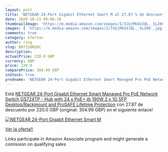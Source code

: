 ```yaml
---
layout: post
title: 'NETGEAR 24-Port Gigabit Ethernet Smart M al 27.87 % de descuento'
date: 2020-10-21 09:06:18
thumbnailImage: 'https://m.media-amazon.com/images/I/31bjMkGVJQL._SL200_.jpg'
images: [ 'https://m.media-amazon.com/images/I/31bjMkGVJQL._SL200_.jpg' ]
comments: true
category: ofertas
author: ring
slug: B071S8N26C
description:
actualPrice: 220.0 GBP
currency: GBP
price: 220.0
comparePrice: 304.99 GBP
inStock: true
prodname: 'NETGEAR 24-Port Gigabit Ethernet Smart Managed Pro PoE Network Switch  GS724TP  - Hub with 24 x PoE+ @ 190W  2 x 1G SFP  Desktop/Rackmount  and ProSAFE Lifetime Protection'
---
```


Está [NETGEAR 24-Port Gigabit Ethernet Smart Managed Pro PoE Network Switch  GS724TP  - Hub with 24 x PoE+ @ 190W  2 x 1G SFP  Desktop/Rackmount  and ProSAFE Lifetime Protection](https://www.amazon.co.uk/dp/B071S8N26C/?tag=tolees0a-21) con 27.87 de descuento por 220.0 GBP (original: 304.99 GBP) en el siguiente enlace!

[![NETGEAR 24-Port Gigabit Ethernet Smart M](https://m.media-amazon.com/images/I/31bjMkGVJQL._SL200_.jpg)](https://www.amazon.co.uk/dp/B071S8N26C/?tag=tolees0a-21)

[Ver la oferta!!](https://www.amazon.co.uk/dp/B071S8N26C/?tag=tolees0a-21)

Links participate in Amazon Associate program and might generate a comission on qualifying sales


